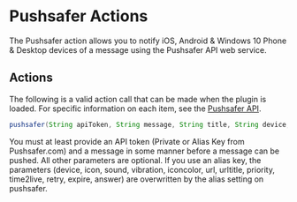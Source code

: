 # Pushsafer Actions

The Pushsafer action allows you to notify iOS, Android & Windows 10 Phone & Desktop devices of a message using the Pushsafer API web service.

## Actions

The following is a valid action call that can be made when the plugin is loaded.
For specific information on each item, see the [Pushsafer API](https://www.pushsafer.com/en/pushapi).

```java
pushsafer(String apiToken, String message, String title, String device, String icon, String vibration, String sound, String iconcolor, String url, String urltitle, String priority, String time2live, String retry, String expire, String answer)
```

You must at least provide an API token (Private or Alias Key from Pushsafer.com) and a message in some manner before a message can be pushed.
All other parameters are optional.
If you use an alias key, the parameters (device, icon, sound, vibration, iconcolor, url, urltitle, priority, time2live, retry, expire, answer) are overwritten by the alias setting on pushsafer.
